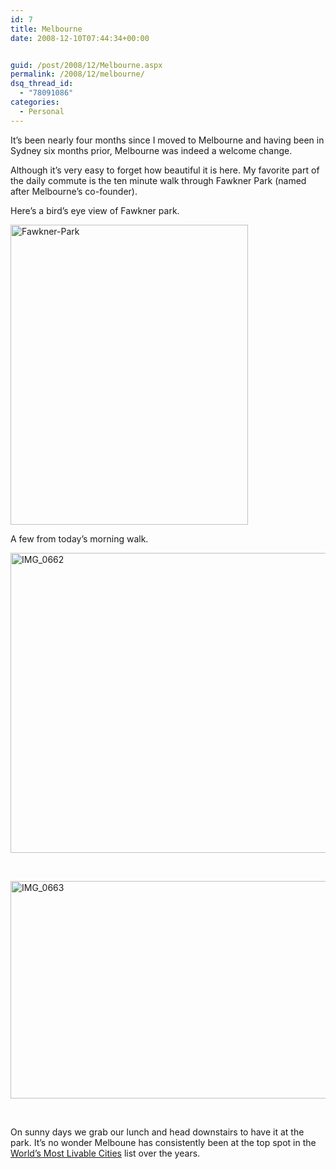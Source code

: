 ```yaml
---
id: 7
title: Melbourne
date: 2008-12-10T07:44:34+00:00


guid: /post/2008/12/Melbourne.aspx
permalink: /2008/12/melbourne/
dsq_thread_id:
  - "78091086"
categories:
  - Personal
---
```

<p>It’s been nearly four months since I moved to Melbourne and having been in Sydney six months prior, Melbourne was indeed a welcome change.</p>  <p>Although it’s very easy to forget how beautiful it is here. My favorite part of the daily commute is the ten minute walk through Fawkner Park (named after Melbourne’s co-founder).</p>  <p>Here’s a bird’s eye view of Fawkner park.</p>  <p><a href="https://merill.net/wp-content/uploads/files/WindowsLiveWriter/Melbourne_7AF3/Fawkner-Park_2.jpg" rel="lightbox"><img title="Fawkner-Park" style="border-right: 0px; border-top: 0px; display: inline; border-left: 0px; border-bottom: 0px" height="480" alt="Fawkner-Park" src="{{ site.url }}{{ site.baseurl }}/wp-content/uploads/files/WindowsLiveWriter/Melbourne_7AF3/Fawkner-Park_thumb.jpg" width="380" border="0" /></a> </p>  <p>A few from today’s morning walk.</p>  <p><a href="https://merill.net/wp-content/uploads/files/WindowsLiveWriter/Melbourne_7AF3/IMG_0662.jpg" rel="lightbox"><img title="IMG_0662" style="border-right: 0px; border-top: 0px; display: inline; border-left: 0px; border-bottom: 0px" height="480" alt="IMG_0662" src="{{ site.url }}{{ site.baseurl }}/wp-content/uploads/files/WindowsLiveWriter/Melbourne_7AF3/IMG_0662_thumb.jpg" width="640" border="0" /></a> </p>  <p>&#160;</p>  <p><a href="https://merill.net/wp-content/uploads/files/WindowsLiveWriter/Melbourne_7AF3/IMG_0663.jpg" rel="lightbox"><img title="IMG_0663" style="border-right: 0px; border-top: 0px; display: inline; border-left: 0px; border-bottom: 0px" height="348" alt="IMG_0663" src="{{ site.url }}{{ site.baseurl }}/wp-content/uploads/files/WindowsLiveWriter/Melbourne_7AF3/IMG_0663_thumb.jpg" width="640" border="0" /></a> </p>  <p>&#160;</p>  <p>On sunny days we grab our lunch and head downstairs to have it at the park. It’s no wonder Melboune has consistently been at the top spot in the <a href="http://en.wikipedia.org/wiki/World's_Most_Livable_Cities">World’s Most Livable Cities</a> list over the years.</p>